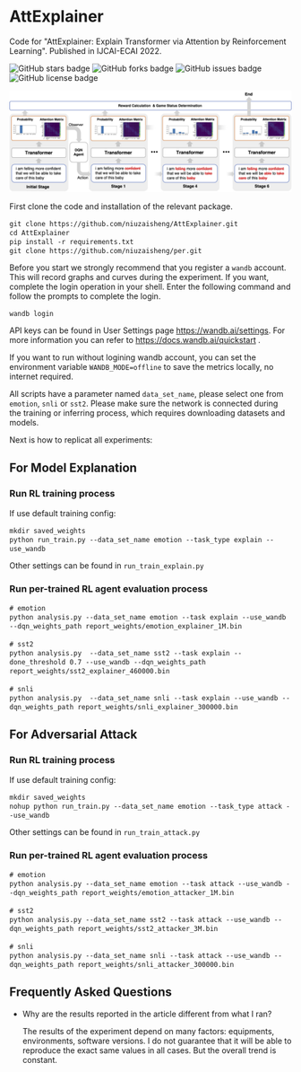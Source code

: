 # AttExplainer

Code for "AttExplainer: Explain Transformer via Attention by Reinforcement Learning". Published in IJCAI-ECAI 2022.

<img alt="GitHub stars badge" src="https://img.shields.io/github/stars/niuzaisheng/AttExplainer">
<img alt="GitHub forks badge" src="https://img.shields.io/github/forks/niuzaisheng/AttExplainer">
<img alt="GitHub issues badge" src="https://img.shields.io/github/issues/niuzaisheng/AttExplainer">
<img alt="GitHub license badge" src="https://img.shields.io/github/license/niuzaisheng/AttExplainer">

![Framework](images/Framework.jpg "The framework of AttExplainer")

First clone the code and installation of the relevant package.

    git clone https://github.com/niuzaisheng/AttExplainer.git
    cd AttExplainer
    pip install -r requirements.txt
    git clone https://github.com/niuzaisheng/per.git

Before you start we strongly recommend that you register a `wandb` account.
This will record graphs and curves during the experiment.
If you want, complete the login operation in your shell. Enter the following command and follow the prompts to complete the login.

    wandb login

API keys can be found in User Settings page https://wandb.ai/settings. For more information you can refer to https://docs.wandb.ai/quickstart .

If you want to run without logining wandb account, you can set the environment variable `WANDB_MODE=offline` to save the metrics locally, no internet required.

All scripts have a parameter named `data_set_name`, please select one from `emotion`, `snli` or `sst2`.
Please make sure the network is connected during the training or inferring process, which requires downloading datasets and models.

Next is how to replicat all experiments:
## For Model Explanation
### Run RL training process

If use default training config:

    mkdir saved_weights
    python run_train.py --data_set_name emotion --task_type explain --use_wandb

Other settings can be found in `run_train_explain.py`

### Run per-trained RL agent evaluation process

    # emotion
    python analysis.py --data_set_name emotion --task explain --use_wandb --dqn_weights_path report_weights/emotion_explainer_1M.bin

    # sst2
    python analysis.py  --data_set_name sst2 --task explain --done_threshold 0.7 --use_wandb --dqn_weights_path report_weights/sst2_explainer_460000.bin

    # snli
    python analysis.py  --data_set_name snli --task explain --use_wandb --dqn_weights_path report_weights/snli_explainer_300000.bin
    
## For Adversarial Attack
### Run RL training process

If use default training config:

    mkdir saved_weights
    nohup python run_train.py --data_set_name emotion --task_type attack --use_wandb

Other settings can be found in `run_train_attack.py`

### Run per-trained RL agent evaluation process

    # emotion
    python analysis.py --data_set_name emotion --task attack --use_wandb --dqn_weights_path report_weights/emotion_attacker_1M.bin

    # sst2
    python analysis.py --data_set_name sst2 --task attack --use_wandb --dqn_weights_path report_weights/sst2_attacker_3M.bin

    # snli
    python analysis.py --data_set_name snli --task attack --use_wandb --dqn_weights_path report_weights/snli_attacker_300000.bin

## Frequently Asked Questions

- Why are the results reported in the article different from what I ran?

    The results of the experiment depend on many factors: equipments, environments, software versions. I do not guarantee that it will be able to reproduce the exact same values in all cases. But the overall trend is constant.

